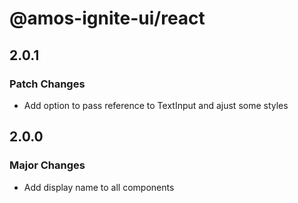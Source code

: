 # @amos-ignite-ui/react

## 2.0.1

### Patch Changes

- Add option to pass reference to TextInput and ajust some styles

## 2.0.0

### Major Changes

- Add display name to all components
